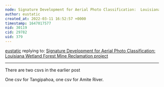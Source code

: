 ```yaml
---
node: Signature Development for Aerial Photo Classification:  Louisiana Wetland Forest Mine Reclamation project
author: eustatic
created_at: 2022-03-11 16:52:57 +0000
timestamp: 1647017577
nid: 30119
cid: 29782
uid: 379
---
```




[eustatic](../profile/eustatic) replying to: [Signature Development for Aerial Photo Classification:  Louisiana Wetland Forest Mine Reclamation project](../notes/eustatic/03-11-2022/signature-development-for-aerial-photo-classification-louisiana-wetland-forest-mine-reclamation-project)

----
There are two csvs in the earlier post

One csv for Tangipahoa, one csv for Amite River. 